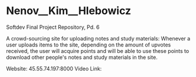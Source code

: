 # Nenov__Kim__Hlebowicz
Softdev Final Project Repository, Pd. 6

A crowd-sourcing site for uploading notes and study materials: 
Whenever a user uploads items to the site, depending on the amount of upvotes received, the user will acquire points and will be able to use these points to download other people's notes and study materials in the site. 

Website: 45.55.74.197:8000 
Video Link: 

